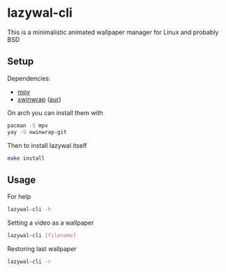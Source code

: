 # lazywal-cli

This is a minimalistic animated wallpaper manager for Linux and probably BSD
## Setup

Dependencies:
* [mpv](https://github.com/mpv-player/mpv)
* [xwinwrap](https://github.com/ujjwal96/xwinwrap) ([aur](https://aur.archlinux.org/packages/xwinwrap-git/))

On arch you can install them with
```bash
pacman -S mpv
yay -S xwinwrap-git
```
Then to install lazywal itself
```bash
make install
```
## Usage

For help
```bash
lazywal-cli -h
```
Setting a video as a wallpaper
```bash
lazywal-cli [filename]
```
Restoring last wallpaper
```bash
lazywal-cli -r
```
